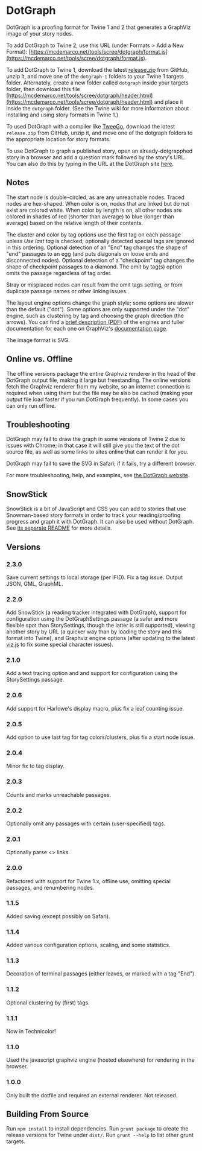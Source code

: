# DotGraph

DotGraph is a proofing format for Twine 1 and 2 that generates a GraphViz image of your story nodes.

To add DotGraph to Twine 2, use this URL (under Formats > Add a New Format): [https://mcdemarco.net/tools/scree/dotgraph/format.js](https://mcdemarco.net/tools/scree/dotgraph/format.js).

To add DotGraph to Twine 1, download the latest [release.zip](https://github.com/mcdemarco/dotgraph/releases/latest) from GitHub, unzip it, and move one of the `dotgraph-1` folders to your Twine 1 targets folder.  Alternately, create a new folder called `dotgraph` inside your targets folder, then download this file [https://mcdemarco.net/tools/scree/dotgraph/header.html](https://mcdemarco.net/tools/scree/dotgraph/header.html) and place it inside the `dotgraph` folder.  (See the Twine wiki for more information about installing and using story formats in Twine 1.)

To used DotGraph with a compiler like [TweeGo](http://www.motoslave.net/tweego/), download the latest `release.zip` from GitHub, unzip it, and move one of the dotgraph folders to the appropriate location for story formats.

To use DotGraph to graph a published story, open an already-dotgrapphed story in a browser and add a question mark followed by the story's URL.
You can also do this by typing in the URL at the DotGraph site [here](https://mcdemarco.net/tools/scree/dotgraph/#DotGraph.as.a.Service).

## Notes

The start node is double-circled, as are any unreachable nodes.  Traced nodes are hex-shaped.  When color is on, nodes that are linked but do not exist are colored white.  When color by length is on, all other nodes are colored in shades of red (shorter than average) to blue (longer than average) based on the relative length of their contents.

The cluster and color by tag options use the first tag on each passage unless *Use last tag* is checked; optionally detected special tags are ignored in this ordering.  Optional detection of an "End" tag changes the shape of "end" passages to an egg (and puts diagonals on loose ends and disconnected nodes).  Optional detection of a "checkpoint" tag changes the shape of checkpoint passages to a diamond.  The omit by tag(s) option omits the passage regardless of tag order.

Stray or misplaced nodes can result from the omit tags setting, or from duplicate passage names or other linking issues.

The layout engine options change the graph style; some options are slower than the default ("dot").  Some options are only supported under the "dot" engine, such as clustering by tag and choosing the graph direction (the arrows).  You can find a [brief description (PDF)](https://graphviz.gitlab.io/_pages/pdf/dot.1.pdf) of the engines and fuller documentation for each one on GraphViz's [documentation page](https://graphviz.org/documentation/).

The image format is SVG.

## Online vs. Offline

The offline versions package the entire Graphviz renderer in the head of the DotGraph output file, making it large but freestanding. The online versions fetch the Graphviz renderer from my website, so an internet connection is required when using them but the file may be also be cached (making your output file load faster if you run DotGraph frequently).  In some cases you can only run offline.

## Troubleshooting

DotGraph may fail to draw the graph in some versions of Twine 2 due to issues with Chrome;
in that case it will still give you the text of the dot source file, as well as some links to sites online that can render it for you.

DotGraph may fail to save the SVG in Safari; if it fails, try a different browser.

For more troubleshooting, help, and examples, see [the DotGraph website](mcdemarco.net/tools/scree/dotgraph/).

## SnowStick

SnowStick is a bit of JavaScript and CSS you can add to stories that use Snowman-based story formats in order to track your reading/proofing progress and graph it with DotGraph.  It can also be used without DotGraph.  See [its separate README](snowstick/README.md) for more details.

## Versions

### 2.3.0

Save current settings to local storage (per IFID).  Fix a tag issue.  Output JSON, GML, GraphML.

### 2.2.0

Add SnowStick (a reading tracker integrated with DotGraph), support for configuration using the DotGraphSettings passage (a safer and more flexible spot than StorySettings, though the latter is still supported), viewing another story by URL (a quicker way than by loading the story and this format into Twine), and Graphviz engine options (after updating to the latest [viz.js](http://viz-js.com) to fix some special character issues).

### 2.1.0

Add a text tracing option and and support for configuration using the StorySettings passage.

### 2.0.6

Add support for Harlowe's display macro, plus fix a leaf counting issue.

### 2.0.5

Add option to use last tag for tag colors/clusters, plus fix a start node issue.

### 2.0.4

Minor fix to tag display.

### 2.0.3

Counts and marks unreachable passages.

### 2.0.2

Optionally omit any passages with certain (user-specified) tags.

### 2.0.1

Optionally parse <<display>> links.

### 2.0.0

Refactored with support for Twine 1.x, offline use, omitting special passages, and renumbering nodes.

### 1.1.5

Added saving (except possibly on Safari).

### 1.1.4

Added various configuration options, scaling, and some statistics.

### 1.1.3

Decoration of terminal passages (either leaves, or marked with a tag "End").

### 1.1.2

Optional clustering by (first) tags.

### 1.1.1

Now in Technicolor!

### 1.1.0

Used the javascript graphviz engine (hosted elsewhere) for rendering in the browser.

### 1.0.0

Only built the dotfile and required an external renderer.  Not released.

## Building From Source

Run `npm install` to install dependencies.  Run `grunt package` to create the release versions for Twine under `dist/`.  Run `grunt --help` to list other grunt targets.

